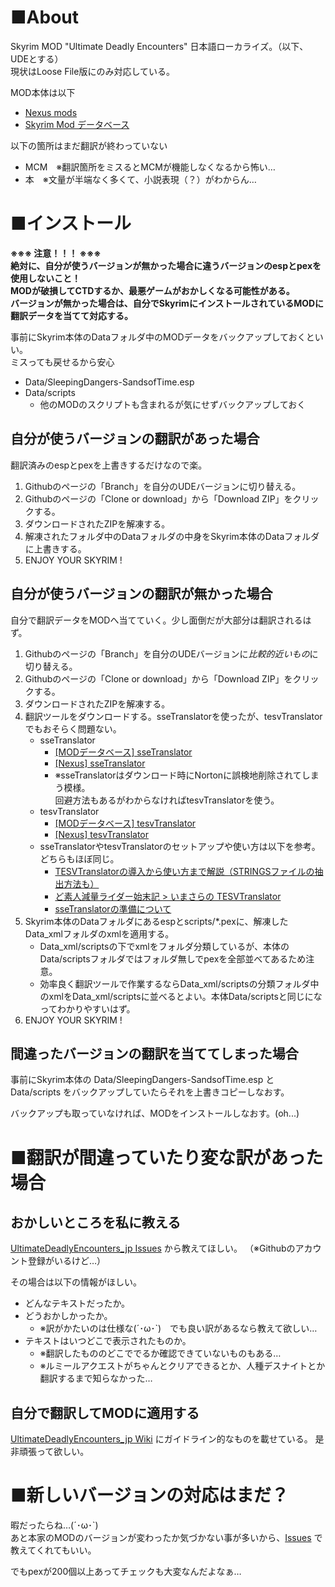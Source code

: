 # ■About
Skyrim MOD "Ultimate Deadly Encounters" 日本語ローカライズ。（以下、UDEとする）<br>
現状はLoose File版にのみ対応している。

MOD本体は以下

* [Nexus mods](http://www.nexusmods.com/skyrimspecialedition/mods/3093/?)
* [Skyrim Mod データベース](http://skyrim.2game.info/detail.php?id=12452)

以下の箇所はまだ翻訳が終わっていない

* MCM　※翻訳箇所をミスるとMCMが機能しなくなるから怖い…
* 本　※文量が半端なく多くて、小説表現（？）がわからん…

# ■インストール
**※※※ 注意！！！ ※※※<br>
絶対に、自分が使うバージョンが無かった場合に違うバージョンのespとpexを使用しないこと！<br>
MODが破損してCTDするか、最悪ゲームがおかしくなる可能性がある。 <br>
バージョンが無かった場合は、自分でSkyrimにインストールされているMODに翻訳データを当てて対応する。**

事前にSkyrim本体のDataフォルダ中のMODデータをバックアップしておくといい。<br>
ミスっても戻せるから安心

* Data/SleepingDangers-SandsofTime.esp
* Data/scripts
   * 他のMODのスクリプトも含まれるが気にせずバックアップしておく

## 自分が使うバージョンの翻訳があった場合
翻訳済みのespとpexを上書きするだけなので楽。

1. Githubのページの「Branch」を自分のUDEバージョンに切り替える。
1. Githubのページの「Clone or download」から「Download ZIP」をクリックする。
1. ダウンロードされたZIPを解凍する。
1. 解凍されたフォルダ中のDataフォルダの中身をSkyrim本体のDataフォルダに上書きする。
1. ENJOY YOUR SKYRIM !

## 自分が使うバージョンの翻訳が無かった場合
自分で翻訳データをMODへ当てていく。少し面倒だが大部分は翻訳されるはず。

1. Githubのページの「Branch」を自分のUDEバージョンに*比較的近いもの*に切り替える。
1. Githubのページの「Clone or download」から「Download ZIP」をクリックする。
1. ダウンロードされたZIPを解凍する。
1. 翻訳ツールをダウンロードする。sseTranslatorを使ったが、tesvTranslatorでもおそらく問題ない。
   * sseTranslator
      * [[MODデータベース] sseTranslator](http://skyrimspecialedition.2game.info/detail.php?id=134)
      * [[Nexus] sseTranslator](http://www.nexusmods.com/skyrimspecialedition/mods/134/?tab=1&navtag=http%3A%2F%2Fwww.nexusmods.com%2Fskyrimspecialedition%2Fajax%2Fmoddescription%2F%3Fid%3D134%26preview%3D&pUp=1)
      * ※sseTranslatorはダウンロード時にNortonに誤検地削除されてしまう模様。<br>回避方法もあるがわからなければtesvTranslatorを使う。
   * tesvTranslator
      * [[MODデータベース] tesvTranslator](http://skyrim.2game.info/detail.php?id=29148)
      * [[Nexus] tesvTranslator](http://www.nexusmods.com/skyrim/mods/29148/?)
   * sseTranslatorやtesvTranslatorのセットアップや使い方は以下を参考。どちらもほぼ同じ。
      * [TESVTranslatorの導入から使い方まで解説（STRINGSファイルの抽出方法も）](http://nerdhayayo.blog.fc2.com/blog-entry-13.html)
      * [ど素人減量ライダー始末記 > いまさらの TESVTranslator](http://mantarou-dengana.cocolog-nifty.com/yosenabe/2015/01/tesvtranslator2.html)
      * [sseTranslatorの準備について](http://speakeir.hatenadiary.jp/entry/2016/11/20/215155)
1. Skyrim本体のDataフォルダにあるespとscripts/*.pexに、解凍したData_xmlフォルダのxmlを適用する。
   * Data_xml/scriptsの下でxmlをフォルダ分類しているが、本体のData/scriptsフォルダではフォルダ無しでpexを全部並べてあるため注意。
   * 効率良く翻訳ツールで作業するならData_xml/scriptsの分類フォルダ中のxmlをData_xml/scriptsに並べるとよい。本体Data/scriptsと同じになってわかりやすいはず。
1. ENJOY YOUR SKYRIM !

## 間違ったバージョンの翻訳を当ててしまった場合
事前にSkyrim本体の Data/SleepingDangers-SandsofTime.esp と Data/scripts をバックアップしていたらそれを上書きコピーしなおす。

バックアップも取っていなければ、MODをインストールしなおす。(oh...)


# ■翻訳が間違っていたり変な訳があった場合

## おかしいところを私に教える
[UltimateDeadlyEncounters_jp Issues](https://github.com/forenoon/UltimateDeadlyEncounters_jp/issues) から教えてほしい。
（※Githubのアカウント登録がいるけど…）

その場合は以下の情報がほしい。

* どんなテキストだったか。
* どうおかしかったか。
   * ※訳がかたいのは仕様な(´･ω･`)　でも良い訳があるなら教えて欲しい…
* テキストはいつどこで表示されたものか。
   * ※翻訳したもののどこででるか確認できていないものもある…
   * ※ルミールアクエストがちゃんとクリアできるとか、人種デスナイトとか翻訳するまで知らなかった…

## 自分で翻訳してMODに適用する
[UltimateDeadlyEncounters_jp Wiki](https://github.com/forenoon/UltimateDeadlyEncounters_jp/wiki) にガイドライン的なものを載せている。
是非頑張って欲しい。

# ■新しいバージョンの対応はまだ？
暇だったらね…(´･ω･`)<br>
あと本家のMODのバージョンが変わったか気づかない事が多いから、[Issues](https://github.com/forenoon/UltimateDeadlyEncounters_jp/issues) で教えてくれてもいい。

でもpexが200個以上あってチェックも大変なんだよなぁ…
